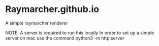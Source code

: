 # Raymarcher.github.io

A simple raymarcher renderer

NOTE:
A server is required to run this locally
In order to set up a simple server on mac  use the command
python3 -m http.server